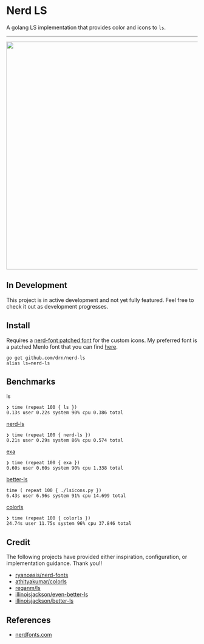 # Nerd LS

A golang LS implementation that provides color and icons to `ls`.

* * *

<p align="center"><img src="screenshot.png" width="600"></p>

## In Development

This project is in active development and not yet fully featured. Feel free to
check it out as development progresses.

## Install

Requires a
[nerd-font patched font](https://github.com/ryanoasis/nerd-fonts#patched-fonts)
for the custom icons. My preferred font is a patched Menlo font that you can
find
[here](https://github.com/drn/dots/blob/master/lib/fonts/Menlo%20Regular%20Nerd%20Font%20Complete.otf).

```
go get github.com/drn/nerd-ls
alias ls=nerd-ls
```

## Benchmarks

ls
```
❯ time (repeat 100 { ls })
0.13s user 0.22s system 90% cpu 0.386 total
```

[nerd-ls](https://github.com/drn/nerd-ls)
```
❯ time (repeat 100 { nerd-ls })
0.21s user 0.29s system 86% cpu 0.574 total
```

[exa](https://github.com/ogham/exa)
```
❯ time (repeat 100 { exa })
0.60s user 0.60s system 90% cpu 1.338 total
```

[better-ls](https://github.com/illinoisjackson/better-ls)
```
time ( repeat 100 { ./lsicons.py })
6.43s user 6.96s system 91% cpu 14.699 total
```

[colorls](https://github.com/athityakumar/colorls)
```
❯ time (repeat 100 { colorls })
24.74s user 11.75s system 96% cpu 37.846 total
```

## Credit

The following projects have provided either inspiration, configuration, or
implementation guidance. Thank you!!

- [ryanoasis/nerd-fonts](https://github.com/ryanoasis/nerd-fonts)
- [athityakumar/colorls](https://github.com/athityakumar/colorls)
- [reganm/ls](https://github.com/reganm/ls)
- [illinoisjackson/even-better-ls](https://github.com/illinoisjackson/even-better-ls)
- [illinoisjackson/better-ls](https://github.com/illinoisjackson/better-ls)

## References

- [nerdfonts.com](http://nerdfonts.com/#cheat-sheet)
